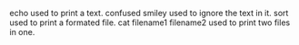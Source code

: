echo used to print a text.
confused smiley used to ignore the text in it.
sort used to print a formated file.
cat filename1 filename2 used to print two files in one.
